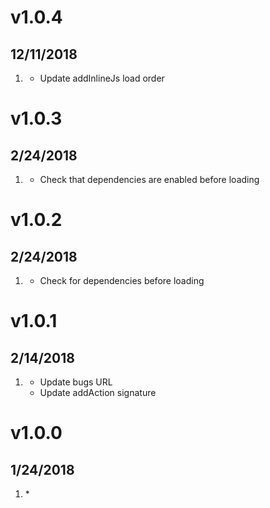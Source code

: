 # v1.0.4
## 12/11/2018

1. [](#bugfix)
    * Update addInlineJs load order
    
# v1.0.3
## 2/24/2018

1. [](#new)
    * Check that dependencies are enabled before loading
    
# v1.0.2
## 2/24/2018

1. [](#new)
    * Check for dependencies before loading

# v1.0.1
## 2/14/2018

1. [](#new)
    * Update bugs URL
    * Update addAction signature
    
# v1.0.0
##  1/24/2018

1. [](#initial)
    * 